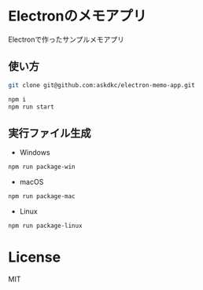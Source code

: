 # Electronのメモアプリ
Electronで作ったサンプルメモアプリ

## 使い方

```bash
git clone git@github.com:askdkc/electron-memo-app.git

npm i
npm run start
```

## 実行ファイル生成
- Windows
```bash
npm run package-win
```

- macOS
```bash
npm run package-mac
```

-  Linux
```bash
npm run package-linux
```

# License
MIT
